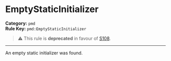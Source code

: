 # EmptyStaticInitializer
**Category:** `pmd`<br/>
**Rule Key:** `pmd:EmptyStaticInitializer`<br/>
> :warning: This rule is **deprecated** in favour of [S108](https://rules.sonarsource.com/java/RSPEC-108).

-----

An empty static initializer was found.
